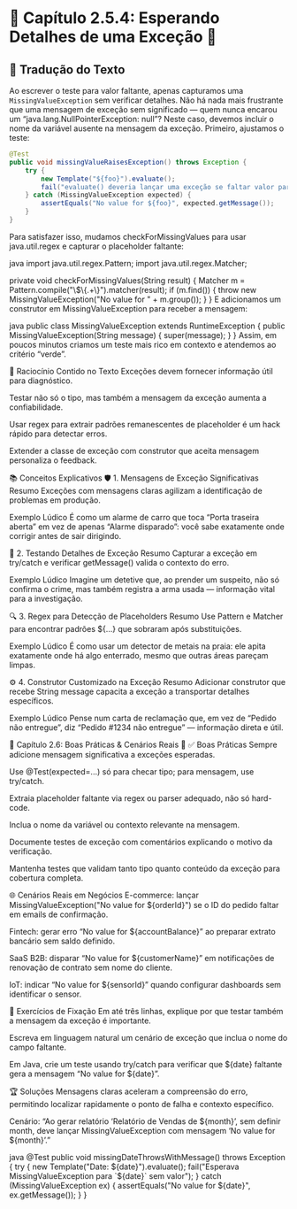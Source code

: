 # 📘 Capítulo 2.5.4: Esperando Detalhes de uma Exceção 🤔

## 📝 Tradução do Texto

Ao escrever o teste para valor faltante, apenas capturamos uma `MissingValueException` sem verificar detalhes. Não há nada mais frustrante que uma mensagem de exceção sem significado — quem nunca encarou um “java.lang.NullPointerException: null”? Neste caso, devemos incluir o nome da variável ausente na mensagem da exceção. Primeiro, ajustamos o teste:

```java
@Test
public void missingValueRaisesException() throws Exception {
    try {
        new Template("${foo}").evaluate();
        fail("evaluate() deveria lançar uma exceção se faltar valor para variável!");
    } catch (MissingValueException expected) {
        assertEquals("No value for ${foo}", expected.getMessage());
    }
}
```
Para satisfazer isso, mudamos checkForMissingValues para usar java.util.regex e capturar o placeholder faltante:

java
import java.util.regex.Pattern;
import java.util.regex.Matcher;

private void checkForMissingValues(String result) {
    Matcher m = Pattern.compile("\\$\\{.+\\}").matcher(result);
    if (m.find()) {
        throw new MissingValueException("No value for " + m.group());
    }
}
E adicionamos um construtor em MissingValueException para receber a mensagem:

java
public class MissingValueException extends RuntimeException {
    public MissingValueException(String message) {
        super(message);
    }
}
Assim, em poucos minutos criamos um teste mais rico em contexto e atendemos ao critério “verde”.

🧠 Raciocínio Contido no Texto
Exceções devem fornecer informação útil para diagnóstico.

Testar não só o tipo, mas também a mensagem da exceção aumenta a confiabilidade.

Usar regex para extrair padrões remanescentes de placeholder é um hack rápido para detectar erros.

Extender a classe de exceção com construtor que aceita mensagem personaliza o feedback.

📚 Conceitos Explicativos
🛡️ 1. Mensagens de Exceção Significativas
Resumo Exceções com mensagens claras agilizam a identificação de problemas em produção.

Exemplo Lúdico É como um alarme de carro que toca “Porta traseira aberta” em vez de apenas “Alarme disparado”: você sabe exatamente onde corrigir antes de sair dirigindo.

🎯 2. Testando Detalhes de Exceção
Resumo Capturar a exceção em try/catch e verificar getMessage() valida o contexto do erro.

Exemplo Lúdico Imagine um detetive que, ao prender um suspeito, não só confirma o crime, mas também registra a arma usada — informação vital para a investigação.

🔍 3. Regex para Detecção de Placeholders
Resumo Use Pattern e Matcher para encontrar padrões ${...} que sobraram após substituições.

Exemplo Lúdico É como usar um detector de metais na praia: ele apita exatamente onde há algo enterrado, mesmo que outras áreas pareçam limpas.

⚙️ 4. Construtor Customizado na Exceção
Resumo Adicionar construtor que recebe String message capacita a exceção a transportar detalhes específicos.

Exemplo Lúdico Pense num carta de reclamação que, em vez de “Pedido não entregue”, diz “Pedido #1234 não entregue” — informação direta e útil.

💼 Capítulo 2.6: Boas Práticas & Cenários Reais 🌟
✅ Boas Práticas
Sempre adicione mensagem significativa a exceções esperadas.

Use @Test(expected=...) só para checar tipo; para mensagem, use try/catch.

Extraia placeholder faltante via regex ou parser adequado, não só hard-code.

Inclua o nome da variável ou contexto relevante na mensagem.

Documente testes de exceção com comentários explicando o motivo da verificação.

Mantenha testes que validam tanto tipo quanto conteúdo da exceção para cobertura completa.

🌐 Cenários Reais em Negócios
E-commerce: lançar MissingValueException("No value for ${orderId}") se o ID do pedido faltar em emails de confirmação.

Fintech: gerar erro “No value for ${accountBalance}” ao preparar extrato bancário sem saldo definido.

SaaS B2B: disparar “No value for ${customerName}” em notificações de renovação de contrato sem nome do cliente.

IoT: indicar “No value for ${sensorId}” quando configurar dashboards sem identificar o sensor.

📝 Exercícios de Fixação
Em até três linhas, explique por que testar também a mensagem da exceção é importante.

Escreva em linguagem natural um cenário de exceção que inclua o nome do campo faltante.

Em Java, crie um teste usando try/catch para verificar que ${date} faltante gera a mensagem “No value for ${date}”.

🏆 Soluções
Mensagens claras aceleram a compreensão do erro, permitindo localizar rapidamente o ponto de falha e contexto específico.

Cenário: “Ao gerar relatório ‘Relatório de Vendas de ${month}’, sem definir month, deve lançar MissingValueException com mensagem ‘No value for ${month}’.”

java
@Test
public void missingDateThrowsWithMessage() throws Exception {
    try {
        new Template("Date: ${date}").evaluate();
        fail("Esperava MissingValueException para `${date}` sem valor");
    } catch (MissingValueException ex) {
        assertEquals("No value for ${date}", ex.getMessage());
    }
}

